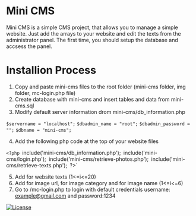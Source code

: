 # Mini CMS

Mini CMS is a simple CMS project, that allows you to manage a simple website.
Just add the arrays to your website and edit the texts from the administrator panel.
The first time, you should setup the database and accsess the panel.

# Installion Process
1. Copy and paste mini-cms files to the root folder (mini-cms folder, img folder, mc-login.php file)
2. Create database with mini-cms and insert tables and data from mini-cms.sql
3. Modify default server information drom mini-cms/db_information.php

`$servername = "localhost";`
`$dbadmin_name = "root";`
`$dbadmin_password = "";`
`$dbname = "mini-cms";`

4. Add the following php code at the top of your website files

`<?php
`include('mini-cms/db_information.php');`
`include('mini-cms/login.php');`
`include('mini-cms/retrieve-photos.php');`
`include('mini-cms/retrieve-texts.php');`
`?>`

5. Add <?php echo $text[i]; ?> for website texts (1<=i<=20)
6. Add <?php echo $url[i]; ?> for image url, <?php echo $category[i]; ?> for image category and <?php echo $name[i]; ?> for image name (1<=i<=6)
7. Go to /mc-login.php to login with default credentials username: example@gmail.com and password:1234

[![License](http://img.shields.io/:license-mit-blue.svg?style=flat-square)](https://github.com/georgealexakis/c-projects/blob/master/LICENSE)
